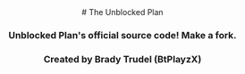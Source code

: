 <div align='center'>
# The Unblocked Plan

### Unblocked Plan's official source code! Make a fork.


### Created by Brady Trudel (BtPlayzX)